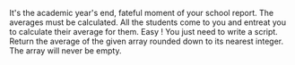 It's the academic year's end, fateful moment of your school report. The averages must be calculated.
All the students come to you and entreat you to calculate their average for them. Easy ! You just need to write a script.
Return the average of the given array rounded down to its nearest integer.
The array will never be empty.
